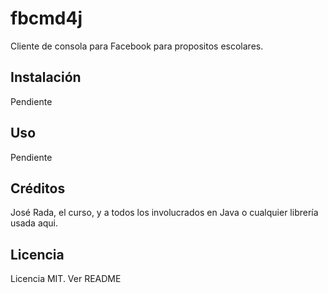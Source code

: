 # fbcmd4j
Cliente de consola para Facebook para propositos escolares.

## Instalación
Pendiente

## Uso
Pendiente

## Créditos
José Rada, el curso, y a todos los involucrados en Java o cualquier librería usada aqui.

## Licencia
Licencia MIT. Ver README
